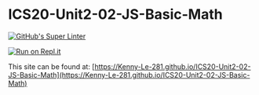 # ICS20-Unit2-02-JS-Basic-Math

[![GitHub's Super Linter](https://github.com/Kenny-Le-281/ICS20-Unit2-02-JS-Basic-Math/workflows/GitHub's%20Super%20Linter/badge.svg)](https://github.com/Kenny-Le-281/ICS20-Unit2-02-JS-Basic-Math/actions)

[![Run on Repl.it](https://repl.it/badge/github/Kenny-Le-281/ICS20-Unit2-02-JS-Basic-Math)](https://repl.it/github/Kenny-Le-281/ICS20-Unit2-02-JS-Basic-Math)

This site can be found at: [https://Kenny-Le-281.github.io/ICS20-Unit2-02-JS-Basic-Math](https://Kenny-Le-281.github.io/ICS20-Unit2-02-JS-Basic-Math)
